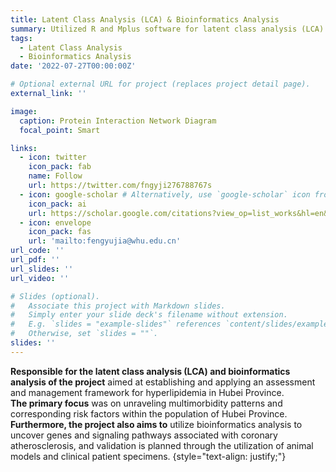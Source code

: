 ```yaml
---
title: Latent Class Analysis (LCA) & Bioinformatics Analysis
summary: Utilized R and Mplus software for latent class analysis (LCA) and bioinformatics analysis of the association between blood lipids and coronary atherosclerosis
tags:
  - Latent Class Analysis
  - Bioinformatics Analysis
date: '2022-07-27T00:00:00Z'

# Optional external URL for project (replaces project detail page).
external_link: ''

image:
  caption: Protein Interaction Network Diagram
  focal_point: Smart

links:
  - icon: twitter
    icon_pack: fab
    name: Follow
    url: https://twitter.com/fngyji276788767s
  - icon: google-scholar # Alternatively, use `google-scholar` icon from `ai` icon pack
    icon_pack: ai
    url: https://scholar.google.com/citations?view_op=list_works&hl=en&user=rXBaX0YAAAAJ&gmla=AP6z3OZCTstNTTjOK4o_cpHmS60fkZO-VKelMQXFbyeS6ItMH-cOvy5O54Egj0FUK3Kj9XQlXwDYza9MwK6VYCURCYbDkIwgEcSprvFVamQ
  - icon: envelope
    icon_pack: fas
    url: 'mailto:fengyujia@whu.edu.cn'
url_code: ''
url_pdf: ''
url_slides: ''
url_video: ''

# Slides (optional).
#   Associate this project with Markdown slides.
#   Simply enter your slide deck's filename without extension.
#   E.g. `slides = "example-slides"` references `content/slides/example-slides.md`.
#   Otherwise, set `slides = ""`.
slides: ''
---
```


**Responsible for the latent class analysis (LCA) and bioinformatics analysis of the project** aimed at establishing and applying an assessment and management framework for hyperlipidemia in Hubei Province.  
**The primary focus** was on unraveling multimorbidity patterns and corresponding risk factors within the population of Hubei Province.  
**Furthermore, the project also aims to** utilize bioinformatics analysis to uncover genes and signaling pathways associated with coronary atherosclerosis, and validation is planned through the utilization of animal models and clinical patient specimens.
{style="text-align: justify;"}